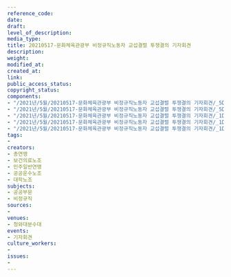```yaml
---
reference_code: 
date: 
draft: 
level_of_description: 
media_type: 
title: 20210517-문화체육관광부 비정규직노동자 교섭결렬 투쟁결의 기자회견
description: 
weight: 
modified_at: 
created_at: 
link: 
public_access_status: 
copyright_status: 
components:
- "/2021년/5월/20210517-문화체육관광부 비정규직노동자 교섭결렬 투쟁결의 기자회견/_5D40021.jpg"
- "/2021년/5월/20210517-문화체육관광부 비정규직노동자 교섭결렬 투쟁결의 기자회견/_5D40014.jpg"
- "/2021년/5월/20210517-문화체육관광부 비정규직노동자 교섭결렬 투쟁결의 기자회견/_1DX0049.jpg"
- "/2021년/5월/20210517-문화체육관광부 비정규직노동자 교섭결렬 투쟁결의 기자회견/_1DX0015.jpg"
- "/2021년/5월/20210517-문화체육관광부 비정규직노동자 교섭결렬 투쟁결의 기자회견/_1DX0079.jpg"
tags:
- 
creators:
- 총연맹
- 보건의료노조
- 민주일반연맹
- 공공운수노조
- 대학노조
subjects:
- 공공부문
- 비정규직
sources:
- 
venues:
- 청와대분수대
events:
- 기자회견
culture_workers:
- 
issues:
- 
---
```

